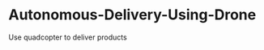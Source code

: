Autonomous-Delivery-Using-Drone
===============================

Use quadcopter to deliver products
